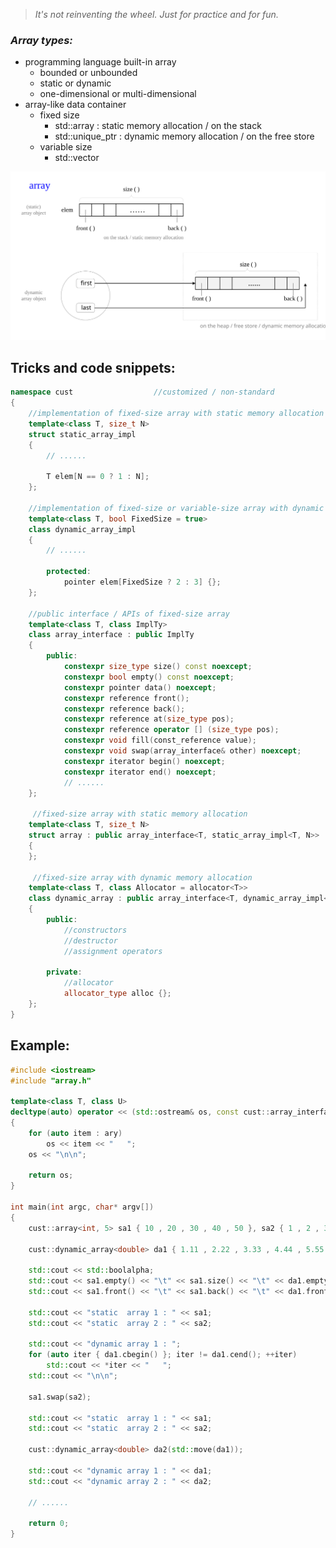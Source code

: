 > *It's not reinventing the wheel. Just for practice and for fun.*<br>

### *Array types:*
* programming language built-in array
   * bounded or unbounded
   * static or dynamic
   * one-dimensional or multi-dimensional
* array-like data container
   * fixed size
      * std::array : static  memory allocation / on the stack
      * std::unique_ptr : dynamic memory allocation / on the free store
   * variable size
      * std::vector

![array](/Images/array.svg)

## Tricks and code snippets:

```C++
namespace cust					//customized / non-standard
{
	//implementation of fixed-size array with static memory allocation
	template<class T, size_t N>
	struct static_array_impl
	{
		// ......
    
		T elem[N == 0 ? 1 : N];
	};
  
	//implementation of fixed-size or variable-size array with dynamic memory allocation
	template<class T, bool FixedSize = true>
	class dynamic_array_impl
	{
		// ......
    
		protected:
			pointer elem[FixedSize ? 2 : 3] {};
	};
  
	//public interface / APIs of fixed-size array
	template<class T, class ImplTy>
	class array_interface : public ImplTy
	{
		public:
			constexpr size_type size() const noexcept;
			constexpr bool empty() const noexcept;
			constexpr pointer data() noexcept;
			constexpr reference front();
			constexpr reference back();
			constexpr reference at(size_type pos);
			constexpr reference operator [] (size_type pos);
			constexpr void fill(const_reference value);
			constexpr void swap(array_interface& other) noexcept;
			constexpr iterator begin() noexcept;
			constexpr iterator end() noexcept;
			// ......
	};
  
	 //fixed-size array with static memory allocation
	template<class T, size_t N>
	struct array : public array_interface<T, static_array_impl<T, N>>
	{
	};

	 //fixed-size array with dynamic memory allocation
	template<class T, class Allocator = allocator<T>>
	class dynamic_array : public array_interface<T, dynamic_array_impl<T>>
	{
		public:
			//constructors
			//destructor
			//assignment operators
      
		private:
			//allocator
			allocator_type alloc {};
	};
}
```

## Example:

```C++
#include <iostream>
#include "array.h"

template<class T, class U>
decltype(auto) operator << (std::ostream& os, const cust::array_interface<T, U>& ary)
{
	for (auto item : ary)
		os << item << "   ";
	os << "\n\n";

	return os;
}

int main(int argc, char* argv[])
{
	cust::array<int, 5> sa1 { 10 , 20 , 30 , 40 , 50 }, sa2 { 1 , 2 , 3 , 4 , 5 };

	cust::dynamic_array<double> da1 { 1.11 , 2.22 , 3.33 , 4.44 , 5.55 , 6.66 , 7.77 , 8.88 , 9.99 };

	std::cout << std::boolalpha;
	std::cout << sa1.empty() << "\t" << sa1.size() << "\t" << da1.empty() << "\t" << da1.size() << "\n";
	std::cout << sa1.front() << "\t" << sa1.back() << "\t" << da1.front() << "\t" << da1.back() << "\n\n";

	std::cout << "static  array 1 : " << sa1;
	std::cout << "static  array 2 : " << sa2;

	std::cout << "dynamic array 1 : ";
	for (auto iter { da1.cbegin() }; iter != da1.cend(); ++iter)
		std::cout << *iter << "   ";
	std::cout << "\n\n";

	sa1.swap(sa2);

	std::cout << "static  array 1 : " << sa1;
	std::cout << "static  array 2 : " << sa2;

	cust::dynamic_array<double> da2(std::move(da1));

	std::cout << "dynamic array 1 : " << da1;
	std::cout << "dynamic array 2 : " << da2;

	// ......

	return 0;
}
```
